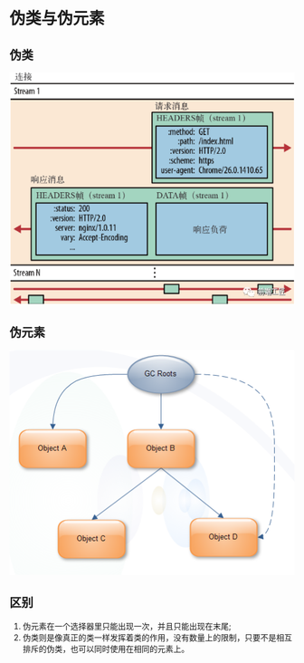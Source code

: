 # 伪类与伪元素

## 伪类

![](../.gitbook/assets/image%20%28103%29.png)

## 伪元素

![](../.gitbook/assets/image%20%2827%29.png)

## 区别

1. 伪元素在一个选择器里只能出现一次，并且只能出现在末尾;
2. 伪类则是像真正的类一样发挥着类的作用，没有数量上的限制，只要不是相互排斥的伪类，也可以同时使用在相同的元素上。

